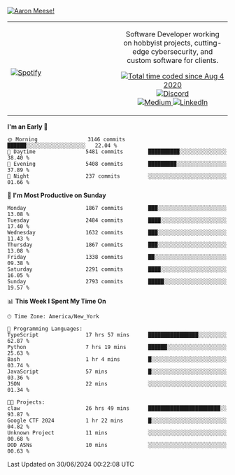 [![Aaron Meese!](https://user-images.githubusercontent.com/17814535/88975338-a2aabf00-d27f-11ea-963f-8a19608716b4.png)](https://github.com/ajmeese7/readme-ascii "README ASCII")

<!-- Modified from project here: https://github.com/novatorem/novatorem -->
<table width="100%">
  <tr>
  <td width="50%">

&nbsp; <br> [![Spotify](https://ajmeese7.vercel.app/api/spotify)](https://open.spotify.com/user/ajmeese)

  </td>
  <td width="50%">
    <p align="center">
    Software Developer working on hobbyist projects, cutting-edge cybersecurity, and custom software for clients.
    </p>
    <p align="center">
      <a href="https://wakatime.com/@f726891d-3b02-46cd-9b60-e8c59f9e2b14">
        <img src="https://wakatime.com/badge/user/f726891d-3b02-46cd-9b60-e8c59f9e2b14.svg" alt="Total time coded since Aug 4 2020" title="WakaTime" />
      </a>
      <a href="http://link.aaronmeese.com/discord">
        <img src="https://img.shields.io/badge/discord-ajmeese7%234835-369?style=flat-square&logo=discord&logoColor=white&color=purple" alt="Discord" title="Discord">
      </a>
      <br />
      <a href="https://link.aaronmeese.com/medium">
        <img src="https://img.shields.io/badge/medium-ajmeese7-1DB954?style=flat-square&logo=medium&logoColor=white" alt="Medium" title="Medium">
      </a>
      <a href="https://link.aaronmeese.com/linkedin">
        <img src="https://img.shields.io/badge/linkedIn-aaronmeese-1DB954?style=flat-square&logo=linkedin&logoColor=white&color=blue" alt="LinkedIn" title="LinkedIn">
      </a>
    </p>
  </td>

</table>

[//]: <> (The `&nbsp;` is to have Aphelion take up more space)

<!--START_SECTION:waka-->
**I'm an Early 🐤** 

```text
🌞 Morning                3146 commits        ██████░░░░░░░░░░░░░░░░░░░   22.04 % 
🌆 Daytime                5481 commits        ██████████░░░░░░░░░░░░░░░   38.40 % 
🌃 Evening                5408 commits        █████████░░░░░░░░░░░░░░░░   37.89 % 
🌙 Night                  237 commits         ░░░░░░░░░░░░░░░░░░░░░░░░░   01.66 % 
```
📅 **I'm Most Productive on Sunday** 

```text
Monday                   1867 commits        ███░░░░░░░░░░░░░░░░░░░░░░   13.08 % 
Tuesday                  2484 commits        ████░░░░░░░░░░░░░░░░░░░░░   17.40 % 
Wednesday                1632 commits        ███░░░░░░░░░░░░░░░░░░░░░░   11.43 % 
Thursday                 1867 commits        ███░░░░░░░░░░░░░░░░░░░░░░   13.08 % 
Friday                   1338 commits        ██░░░░░░░░░░░░░░░░░░░░░░░   09.38 % 
Saturday                 2291 commits        ████░░░░░░░░░░░░░░░░░░░░░   16.05 % 
Sunday                   2793 commits        █████░░░░░░░░░░░░░░░░░░░░   19.57 % 
```


📊 **This Week I Spent My Time On** 

```text
🕑︎ Time Zone: America/New_York

💬 Programming Languages: 
TypeScript               17 hrs 57 mins      ████████████████░░░░░░░░░   62.87 % 
Python                   7 hrs 19 mins       ██████░░░░░░░░░░░░░░░░░░░   25.63 % 
Bash                     1 hr 4 mins         █░░░░░░░░░░░░░░░░░░░░░░░░   03.74 % 
JavaScript               57 mins             █░░░░░░░░░░░░░░░░░░░░░░░░   03.36 % 
JSON                     22 mins             ░░░░░░░░░░░░░░░░░░░░░░░░░   01.34 % 

🐱‍💻 Projects: 
claw                     26 hrs 49 mins      ███████████████████████░░   93.87 % 
Google CTF 2024          1 hr 22 mins        █░░░░░░░░░░░░░░░░░░░░░░░░   04.82 % 
Unknown Project          11 mins             ░░░░░░░░░░░░░░░░░░░░░░░░░   00.68 % 
DOD ASNs                 10 mins             ░░░░░░░░░░░░░░░░░░░░░░░░░   00.63 % 
```


 Last Updated on 30/06/2024 00:22:08 UTC
<!--END_SECTION:waka-->
